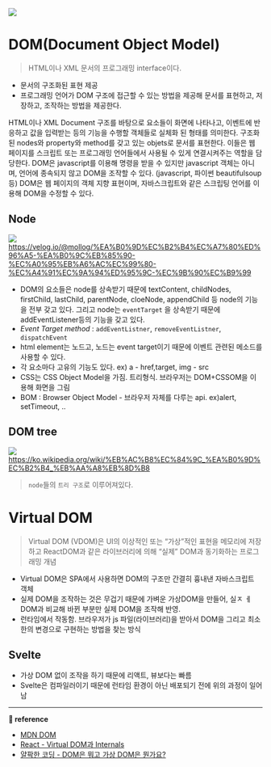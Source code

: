 ![](https://images.velog.io/images/ouo_yoonk/post/918f983e-2fcf-453e-8298-fdf23e130a88/DOM__n(Document__nObject_n_Model).png)



# DOM(Document Object Model)
> HTML이나 XML 문서의 프로그래밍 interface이다. 
- 문서의 구조화된 표현 제공
- 프로그래밍 언어가 DOM 구조에 접근할 수 있는 방법을 제공해 문서를 표현하고, 저장하고, 조작하는 방법을 제공한다.

 
HTML이나 XML Document 구조를 바탕으로 요소들이 화면에 나타나고, 이벤트에 반응하고 값을 입력받는 등의 기능을 수행할 객체들로 실체화 된 형태를 의미한다. 구조화된 nodes와 property와 method를 갖고 있는 objets로 문서를 표현한다. 이들은 웹 페이지를 스크립트 또는 프로그래밍 언어들에서 사용될 수 있게 연결시켜주는 역할을 담당한다. DOM은 javascript를 이용해 명령을 받을 수 있지만 javascript 객체는 아니며, 언어에 종속되지 않고 DOM을 조작할 수 있다. (javascript, 파이썬 beautifulsoup 등) DOM은 웹 페이지의 객체 지향 표현이며, 자바스크립트와 같은 스크립팅 언어를 이용해 DOM을 수정할 수 있다.


## Node

![](https://media.vlpt.us/images/mollog/post/562dc77f-a541-4cb4-8858-47291c620b87/image.png)
https://velog.io/@mollog/%EA%B0%9D%EC%B2%B4%EC%A7%80%ED%96%A5-%EA%B0%9C%EB%85%90-%EC%A0%95%EB%A6%AC%EC%99%80-%EC%A4%91%EC%9A%94%ED%95%9C-%EC%9B%90%EC%B9%99

  
- DOM의 요소들은 node를 상속받기 때문에 textContent, childNodes, firstChild, lastChild, parentNode, cloeNode, appendChild 등 node의 기능을 전부 갖고 있다. 그리고 node는 `eventTarget` 을 상속받기 때문에 addEventListener등의 기능을 갖고 있다.
- _Event Target method_ : `addEventListner`, `removeEventListner`, `dispatchEvent`
- html element는 노드고, 노드는 event target이기 때문에 이벤트 관련된 메소드를 사용할 수 있다.
- 각 요소마다 고유의 기능도 있다. ex) a - href,target, img - src
- CSS는 CSS Object Model을 가짐. 트리형식. 브라우저는 DOM+CSSOM을 이용해 화면을 그림
- BOM : Browser Object Model - 브라우저 자체를 다루는 api. ex)alert, setTimeout, ..

## DOM tree

![](https://upload.wikimedia.org/wikipedia/commons/thumb/5/5a/DOM-model.svg/1200px-DOM-model.svg.png)
https://ko.wikipedia.org/wiki/%EB%AC%B8%EC%84%9C_%EA%B0%9D%EC%B2%B4_%EB%AA%A8%EB%8D%B8

> `node`들의 `트리 구조`로 이루어져있다.


# Virtual DOM
>Virtual DOM (VDOM)은 UI의 이상적인 또는 “가상”적인 표현을 메모리에 저장하고 ReactDOM과 같은 라이브러리에 의해 “실제” DOM과 동기화하는 프로그래밍 개념

- Virtual DOM은 SPA에서 사용하면 DOM의 구조만 간결히 흉내낸 자바스크립트 객체
- 실제 DOM을 조작하는 것은 무겁기 때문에 가벼운 가상DOM을 만들어, 실ㅈ ㅔDOM과 비교해 바뀐 부분만 실제 DOM을 조작해 반영.
- 런타임에서 작동함. 브라우저가 js 파일(라이브러리)을 받아서 DOM을 그리고 최소한의 변경으로 구현하는 방법을 찾는 방식

## Svelte
- 가상 DOM 없이 조작을 하기 때문에 리액트, 뷰보다는 빠름
- Svelte은 컴파일러이기 때문에 런타임 환경이 아닌 배포되기 전에 위의 과정이 일어남


---
__&#128209; reference__
- [MDN DOM](https://developer.mozilla.org/ko/docs/Web/API/Document_Object_Model/Introduction)
- [React - Virtual DOM과 Internals](https://ko.reactjs.org/docs/faq-internals.html)
- [얄팍한 코딩 - DOM은 뭐고 가상 DOM은 뭔가요?](https://www.youtube.com/watch?v=1ojA5mLWts8&t=22s)